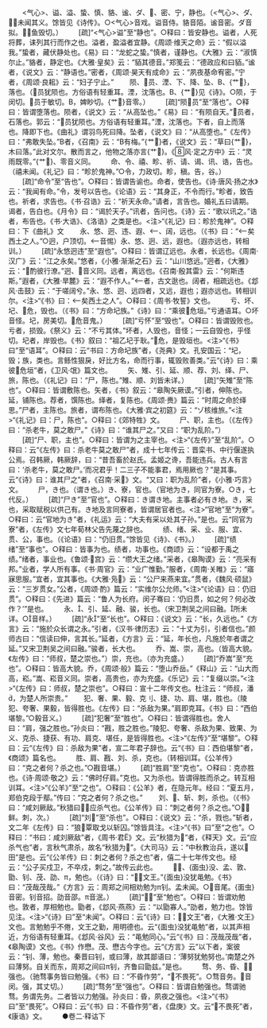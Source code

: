 <!-- { "loadSidebar": true } -->
　　<气心>、谥、溢、蛰、慎、貉、谧、ダ、、密、宁，静也。（<气心>、ダ、，未闻其义。馀皆见《诗传》。○<气心>音戏。谥音侍。貉音陌。谧音密。ダ音拟。，鱼毁切。）
　　[疏]“<气心>谥”至“静也”。○释曰：皆安静也。谥者，人死将葬，诔列其行而作之也。溢者，盈溢者宜静。《周颂·维天之命》云：“假以溢我。”蛰者，藏伏静处也。《易》曰：“龙蛇之蛰。”慎者，谨静也。《大雅》云：“淑慎尔止。”貉者，静定也。《大雅·皇矣》云：“貊其德音。”郑笺云：“德政应和曰貊。”谧者，《说文》云：“静语也。”密者，《周颂·昊天有成命》云：“夙夜基命宥密。”宁者，《周颂·良耜》云：“妇子宁止。”
　　陨、员、湮、下、降、坠、В、{艹}，落也。（员犹陨也。方俗语有轻重耳。湮，沈落也。В、{艹}见《诗》。○陨，于闵切。员于敏切。В，婢眇切。{艹}音零。）
　　[疏]“陨员”至“落也”。○释曰：皆谓堕落也。陨者，《说文》云：“从高坠也。”《易》曰：“有陨自天。”员者，石落也。郭云：“员犹陨也。方俗语有轻重耳。”湮，沈落也。下者，自上而落也。降即下也。《曲礼》谓羽鸟死曰降。坠者，《说文》曰：“从高堕也。”《左传》曰：“弗敢失坠。”В者，《召南》云：“В有梅。”{艹}者，《说文》云：“草曰{艹}，木曰落。”此对文尔。散而言之，他物之落亦言{艹}。《风·定之方中》云：“灵雨既零。”{艹}、零音义同。
　　命、令、禧、畛、祈、请、谒、讯、诰，告也。（禧未闻。《礼记》曰：“畛於鬼神。”○令，力政切。畛，稹。告，谷。）
　　[疏]“命令”至“告也”。○释曰：皆谓告谕也。命者，使告也。《诗·唐风·扬之水》云：“我闻有命。”令，发号以告也。《论语》云：“其身正，不令而行。”畛者，致告也。祈者，求告也。《书·召诰》云：“祈天永命。”请者，言告也。婚礼五曰请期。谒者，告白也。《月令》曰：“谒於天子。”讯者，告问也。《诗》云：“歌以讯之。”诰者，布告也。《书·大诰》、《洛诰》之类是也。<注>“《礼记》曰：畛於鬼神”。○释曰：下《曲礼》文
　　永、悠、迥、违、遐、、阔，远也。（《书》曰：“矣西土之人。”○迥，户顶切。音惕）永、悠、迥、远，遐也。（遐亦远也，转相训。）
　　[疏]“永悠迥违”至“遐也”。○释曰：皆谓辽远也。永者，长远也。《周南·汉广》云：“江之永矣。”悠者，《小雅·渐渐之石》云：“山川悠远。”迥者，《大雅》云：“酌彼行潦。”迥、音义同。远者，离远也。《召南·殷其雷》云：“何斯违斯。”遐者，《大雅·旱麓》云：“遐不作人。”者，古文逖也。阔者，相疏远也。《邶风·击鼓》云：“于嗟阔兮。”永、悠、迥、远四者，又远，遐也；遐亦远也。转相训尔。<注>“《书》曰：矣西土之人”。○释曰：《周书·牧誓》文也。
　　亏、坏、圮、危，毁也。（《书》曰：“方命圮族。”《诗》曰：“乘彼危垣。”亏通语耳。○坏音怪。圮，房美切。危音鬼。）
　　[疏]“亏怀”至“毁也”。○释曰：皆谓毁败也。亏者，损毁。《祭义》云：“不亏其体。”坏者，人毁也，音怪；一云自毁也，乎怪切。圮者，岸毁也。《书》叙曰：“祖乙圮于耿。”危，是毁垣也。<注>“《书》曰”至“语耳”。○释曰：云“书曰：方命圮族”者，《尧典》文。孔安国云：“圮，毁；族，类也。言鲧性狠戾，好比方名，命而行事，辄毁败善类。”云“《诗》曰：乘彼危垣”者，《卫风·氓》篇文也。
　　矢、雉、引、延、顺、荐、刘、绎、尸、旅，陈也。（《礼记》曰：“尸，陈也。”雉、顺、刘皆未详。）
　　[疏]“矢雉”至“陈也”。○释曰：皆谓敷陈也。矢者，《书》叙云：“皋陶矢厥谟。”引者，伸陈也。延，铺陈也。荐者，馔陈也。绎者，复陈也。《周颂·赉》篇云：“时周之命於绎思。”尸者，主陈也。旅者，谓布陈也。《大雅·宾之初筵》云：“ゾ核维旅。”<注>“《礼记》曰：尸，陈也”。○释曰：《郊特牲》文。
　　尸、职，主也。（《左传》曰：“杀老牛，莫之敢尸。”《诗》曰：“谁其尸之。”又曰：“职为乱阶。”）
　　[疏]“尸、职，主也”。○释曰：皆谓为之主宰也。<注>“《左传》”至“乱阶”。○释曰：云“《左传》曰：杀老牛莫之敢尸”者，成十七年传云：晋栾书、中行偃遂执公焉。召韩厥，韩厥辞，曰：“昔吾畜於赵氏。孟姬之谗，吾能违兵。古人有言曰：‘杀老牛，莫之敢尸。’而况君乎！二三子不能事君，焉用厥也？”是其事。云“《诗》曰：谁其尸之”者，《召南·采》文。“又曰：职为乱阶”者，《小雅·巧言》文。
　　尸，き也。（谓き也。）き、寮，官也。（官地为き，同官为寮。○き，七代反。）
　　[疏]“尸き”至“官也”。○释曰：き谓き地。主事者必有き地。き，采也，采取赋税以供己有。き地及言同寮者，皆谓居官者也。<注>“官地”至“为寮”。○释曰：云“官地为き”者，《礼运》云：“大夫有采以处其子孙。”是也。云“同官为寮”者，《左传》文七年荀林父告先蔑之辞也。
　　绩、绪、采、业、服、宜、贯、公，事也。（《论语》曰：“仍旧贯。”馀皆见《诗》、《书》。）
　　[疏]“绩绪”至“事也”。○释曰：皆事为也。绩者，功事也。《商颂》云：“设都于禹之绩。”绪者，事业也。《鲁颂·宫》云：“缵大王之绪。”采者，《皋陶谟》云：“亮采有邦。”业者，学人所有事。《书·周官》云：“业广惟勤。”服者，《周南·关睢》云：“寤寐思服。”宜者，宜其事也。《大雅·凫》云：“公尸来燕来宜。”贯者，《魏风·硕鼠》云：“三岁贯女。”公者，《周颂·酌》篇云：“实维尔公允师。”<注>“《论语》曰：仍旧贯”。○释曰：《先进》篇云：“鲁人为长府。闵子骞曰：‘仍旧贯，如之何？何必改作？’”是也。
　　永、、引、延、融、骏，长也。（宋卫荆吴之间曰融。所未详。○音样。）
　　[疏]“永”至“长也”。○释曰：《说文》云：“长，久远也。”《方言》云：“施於众长谓之永。”引者，《汉书·律历志》云：“十丈为引，引者信也。”颜师古曰：“信读曰伸，言其长。”延者，《方言》云：“延，年长也，凡施於年者谓之延。”又宋卫荆吴之间曰融。”骏者，长大也。
　　乔、嵩、崇，高也。（皆高大貌。《左传》曰：“师叔，楚之崇也。”）崇，充也。（亦为充盛。）
　　[疏]“乔嵩”至“充也”。○释曰：皆高大貌。乔，《周颂·般》篇云：“堕山乔岳。”《释山》云：“山大而高，崧。”嵩、崧音义同。崇者，高贵也，亦为充盛。《乐记》云：“复缀以崇。”<注>“《左传》曰：师叔，楚之崇也”。○释曰：宣十二年传文也。杜注云：“师叔，潘，为楚人所崇贵。”
　　犯、奢、果、毅、克刂、捷、功、肩、堪，胜也。（陵犯、夸奢、果毅，皆得胜也。《左传》曰：“杀敌为果。”肩即克耳。《书》曰：“西伯堪黎。”○毅音义。）
　　[疏]“犯奢”至“胜也”。○释曰：皆谓得胜也。舍人曰：“肩，强之胜也。”孙炎曰：“戡，胜之胜也。”陵犯、夸奢、杀敌为果、致果、为义、克杀、捷获、有功、肩克、堪任，是皆得胜也。<注>“《左传》”至“堪黎”。○释曰：云“《左传》曰：杀敌为果”者，宣二年君子辞也。云“《书》曰：西伯堪黎”者，《商颂》篇名也。
　　胜、肩、戡、刘、杀，克也。（转相训耳。《公羊传》曰：“克之者何？杀之也。”○戡音堪。）
　　[疏]“胜肩”至“克也”。○释曰：克亦胜也。《诗·周颂·敬之》云：“佛时仔肩。”克也。又为杀也。皆谓得胜而杀之。转互相训耳。<注>“《公羊》”至“之也”。○释曰：《公羊》者，在隐元年。经曰：“夏五月，郑伯克段于鄢。”传曰：“克之者何？杀之也。”
　　刘、、斩、刺，杀也。（《书》曰：“咸刘厥敌。”秋猎曰，应杀气也。《公羊传》曰：“刺之者何？杀之也。”○，鲜。刺，次。）
　　[疏]“刘”至“杀也”。○释曰：《说文》云：“杀，戮也。”斩者，文二年《左传》曰：“狼覃取戈以斩囚。”馀皆具注。<注>“《书》曰”至“之也”。○释曰：“书曰：咸刘厥敌”者，《周书·君》文。云“秋猎为”者，《释天》文。云“应杀气也”者，言秋气肃杀，故名“秋猎为”。《大司马》云：“中秋教治兵，遂以田”是也。云“《公羊传》曰：刺之者何？杀之也”者，僖二十七年传文也。经云：“公子买戍卫，不卒戍，刺之。”故传云此也。
　　、{面虫}没、孟、敦、勖、钊、茂、劭、π，勉也。（《诗》曰：“文王。”{面虫}没犹黾勉。《书》曰：“茂哉茂哉。”《方言》云：周郑之间相劝勉为π钊。孟未闻。○音尾。{面虫}音密。钊音招。劭音邵。π音泯。）
　　[疏]“”至“勉也”。○释曰：皆谓劝勉也。敦者，厚相勉也。勖者，《邶风·燕燕》云：“以勖寡人。”劭者，勉力也。馀皆见注。<注>“《诗》曰”至“未闻”。○释曰：云“《诗》曰：文王”者，《大雅·文王》文也。言勉勉乎不倦，文王之勤，用明德也。云“{面虫}没犹黾勉”者，以其声相近，方俗语有轻重耳。《邶风·谷风》云：“黾勉同心。”云“《书》曰：茂哉茂哉”者，《皋陶谟》文也。《书》作懋。茂、懋古今字也。云“《方言》云”以下者，案彼云：“钊、薄，勉也。秦晋曰钊，或曰薄，故其鄙语曰：‘薄努犹勉努也。’南楚之外曰薄努。自关而东，周郑之间曰π钊，齐鲁曰勖兹。”是也。
　　骛、务、昏、，强也。（驰骛事务皆曰勉强。《书》曰：“不昏作劳”，“不畏死”。○骛音务。音闵。强，其丈切。）
　　[疏]“骛务”至“强也”。○释曰：皆谓自勉强也。骛谓驰骛。务谓先务。二者皆以力勉强。孙炎曰：昏，夙夜之强也。<注>“《书》曰”至“畏死”。○释曰：云“《书》曰：不昏作劳”者，《盘庚》文。云“不畏死”者，《康诰》文。
　　●卷二·释诂下
